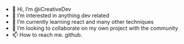 - 👋 Hi, I’m @iCreativeDev
- 👀 I’m interested in anything dev related
- 🌱 I’m currently learning react and many other techniques
- 💞️ I’m looking to collaborate on my own project with the community
- 📫 How to reach me. github.

<!---
iCreativeDev/iCreativeDev is a ✨ special ✨ repository because its `README.md` (this file) appears on your GitHub profile.
You can click the Preview link to take a look at your changes.
--->
